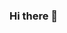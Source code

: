 ### Hi there 👋

<!--
**ifemiller/ifemiller** is a ✨ _special_ ✨ repository because its `README.md` (this file) appears on your GitHub profile.

** Readme in progress, but it's going to be great**
Here are some ideas to get you started:

- 🔭 I’m currently working on ...
- 🌱 I’m currently learning ...
- 👯 I’m looking to collaborate on ...
- 🤔 I’m looking for help with ...
- 💬 Ask me about ...
- 📫 How to reach me: ...
- 😄 Pronouns: ...
- ⚡ Fun fact: ...
-->
